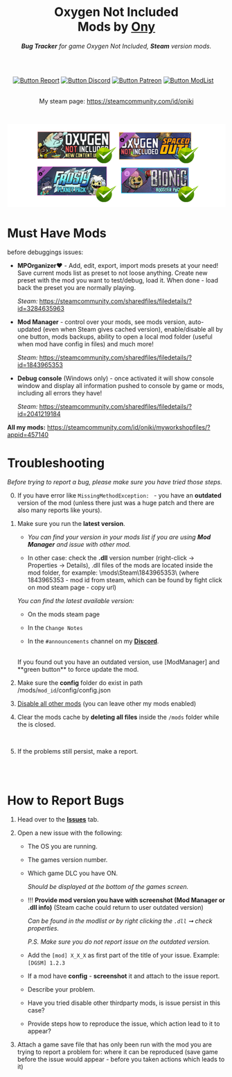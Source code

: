 
<div align = center>

# Oxygen Not Included <br> Mods by **[Ony]**

***Bug Tracker*** *for  game Oxygen Not Included, **Steam** version mods.*

<br>
<br>

[![Button Report]][Report]
[![Button Discord]][Discord]
[![Button Patreon]][Patreon]
[![Button ModList]][ModList]   


<BR>My steam page: https://steamcommunity.com/id/oniki

</div>

<br>
<p align=center><img src="https://raw.githubusercontent.com/O-n-y/oxy.mods/master/oxy_supporred.png"  title="Support Vanialla game and all DLC"></p>

<!----------------------------------------------------------------------------->
# Must Have Mods 
before debuggings issues:
* **MPOrganizer❤️** - Add, edit, export, import mods presets at your need! Save current mods list as preset to not loose anything. Create new preset with the mod you want to test/debug, load it. When done - load back the preset you are normally playing.
    
    _Steam:_ https://steamcommunity.com/sharedfiles/filedetails/?id=3284635963
* **Mod Manager** - control over your mods, see mods version, auto-updated (even when Steam gives cached version), enable/disable all by one button, mods backups, ability to open a local mod folder (useful when mod have config in files) and much more!

    _Steam:_ https://steamcommunity.com/sharedfiles/filedetails/?id=1843965353
* **Debug console** (Windows only) - once activated it will show console window and display all information pushed to console by game or mods, including all errors they have!

    _Steam:_ https://steamcommunity.com/sharedfiles/filedetails/?id=2041219184

**All my mods:** https://steamcommunity.com/id/oniki/myworkshopfiles/?appid=457140

# Troubleshooting

*Before trying to report a bug, please make sure you have tried those steps.*


0.  If you have error like `MissingMethodException: ` - you have an **outdated** version of the mod (unless there just was a huge patch and there are also many reports like yours).

1.  Make sure you run the **latest version**.

    - *You can find your version in your mods list if you are using **Mod Manager** and issue with other mod.*
    
    - In other case: check the **.dll** version number (right-click -> Properties -> Details), .dll files of the mods are located inside the mod folder, for example: \mods\Steam\1843965353\ (where 1843965353 - mod id from steam, which can be found by fight click on mod steam page - copy url)

    *You can find the latest available version:*

    -   On the mods steam page

    -   In the `Change Notes`

    -   In the `#announcements` channel on my **[Discord]**.

    <br>
    If you found out you have an outdated version, use [ModManager] and **green button** to force update the mod.
    
2.   Make sure the **config** folder do exist in path /mods/`mod_id`/config/config.json

3.  <ins>Disable all other mods</ins> (you can leave other my mods enabled)
    <br>
    
4.  Clear the mods cache by **deleting all files** inside the `/mods` folder while the is closed.

    <br>

5.  If the problems still persist, make a report.

<br>
<br>

# How to Report Bugs


1.  Head over to the **[Issues]** tab.

2.  Open a new issue with the following:

    -   The OS you are running.

    -   The games version number.

    -   Which game DLC you have ON.

        *Should be displayed at the bottom of the games screen.*

    -   !!! **Provide mod version you have with screenshot (Mod Manager or .dll info)** (Steam cache could return to user outdated version)

        *Can be found in the modlist or by right clicking the `.dll` ➞ check properties.*

        *P.S. Make sure you do not report issue on the outdated version.*

    -   Add the `[mod] X_X_X` as first part of the title of your issue. Example: `[DGSM] 1.2.3`
   
    -   If a mod have **config** - **screenshot** it and attach to the issue report.

    -   Describe your problem.

    -   Have you tried disable other thirdparty mods, is issue persist in this case?
      
    -   Provide steps how to reproduce the issue, which action lead to it to appear?

3.  Attach a game save file that has only been run with the mod you are trying to report a problem for: where it can be reproduced (save game before the issue would appear - before you taken actions which leads to it)

<br>


<!----------------------------------------------------------------------------->

[ModManager]: https://steamcommunity.com/sharedfiles/filedetails/?id=3284635963
[ModList]: https://steamcommunity.com/workshop/filedetails/?id=1868471353
[Discord]: https://discord.gg/n9FhwzQFAV
[Patreon]: https://www.patreon.com/ony_mods
[Boosty]: https://boosty.to/ony_mods
[Ony]: https://steamcommunity.com/id/oniki

[Report]: https://github.com/O-n-y/oxy.mods/issues/new
[Issues]: https://github.com/O-n-y/oxy.mods/issues

<!---------------------------------[ Buttons ]--------------------------------->

[Button Report]: https://img.shields.io/badge/Report_A_Bug-609926?style=for-the-badge&logoColor=white&logo=Hackaday
[Button ModList]: https://img.shields.io/badge/ModList-1A9FFF?style=for-the-badge&logoColor=white&logo=Steam
[Button Discord]: https://img.shields.io/badge/Discord-5865F2?style=for-the-badge&logoColor=white&logo=Discord
[Button Patreon]: https://img.shields.io/badge/Patreon-F96854?style=for-the-badge&logo=patreon&logoColor=white
[Button Boosty]: https://img.shields.io/badge/boosty-fc7703?style=for-the-badge&logo=boosty&logoColor=white


